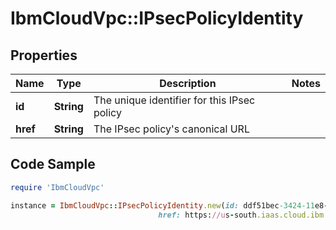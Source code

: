 # IbmCloudVpc::IPsecPolicyIdentity

## Properties

Name | Type | Description | Notes
------------ | ------------- | ------------- | -------------
**id** | **String** | The unique identifier for this IPsec policy | 
**href** | **String** | The IPsec policy&#39;s canonical URL | 

## Code Sample

```ruby
require 'IbmCloudVpc'

instance = IbmCloudVpc::IPsecPolicyIdentity.new(id: ddf51bec-3424-11e8-b467-0ed5f89f718b,
                                 href: https://us-south.iaas.cloud.ibm.com/v1/ipsec_policies/ddf51bec-3424-11e8-b467-0ed5f89f718b)
```


